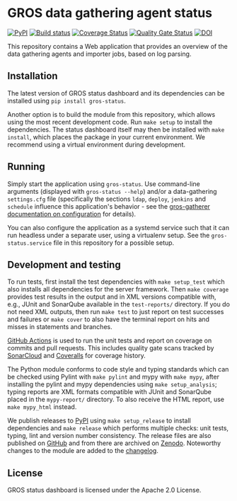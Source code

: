 GROS data gathering agent status
================================

[![PyPI](https://img.shields.io/pypi/v/gros-status.svg)](https://pypi.python.org/pypi/gros-status)
[![Build 
status](https://github.com/grip-on-software/status-dashboard/actions/workflows/status-tests.yml/badge.svg)](https://github.com/grip-on-software/status-dashboard/actions/workflows/status-tests.yml)
[![Coverage 
Status](https://coveralls.io/repos/github/grip-on-software/status-dashboard/badge.svg?branch=master)](https://coveralls.io/github/grip-on-software/status-dashboard?branch=master)
[![Quality Gate
Status](https://sonarcloud.io/api/project_badges/measure?project=grip-on-software_status-dashboard&metric=alert_status)](https://sonarcloud.io/project/overview?id=grip-on-software_status-dashboard)
[![DOI](https://zenodo.org/badge/DOI/10.5281/zenodo.12533335.svg)](https://doi.org/10.5281/zenodo.12533335)

This repository contains a Web application that provides an overview of the 
data gathering agents and importer jobs, based on log parsing.

## Installation

The latest version of GROS status dashboard and its dependencies can be 
installed using `pip install gros-status`.

Another option is to build the module from this repository, which allows using 
the most recent development code. Run `make setup` to install the dependencies. 
The status dashboard itself may then be installed with `make install`, which 
places the package in your current environment. We recommend using a virtual 
environment during development.

## Running

Simply start the application using `gros-status`. Use command-line arguments 
(displayed with `gros-status --help`) and/or a data-gathering `settings.cfg` 
file (specifically the sections `ldap`, `deploy`, `jenkins` and `schedule` 
influence this application's behavior - see the [gros-gatherer documentation on 
configuration](https://gros.liacs.nl/data-gathering/configuration.html) for 
details).

You can also configure the application as a systemd service such that it can 
run headless under a separate user, using a virtualenv setup. See the 
`gros-status.service` file in this repository for a possible setup.

## Development and testing

To run tests, first install the test dependencies with `make setup_test` which 
also installs all dependencies for the server framework. Then `make coverage` 
provides test results in the output and in XML versions compatible with, e.g., 
JUnit and SonarQube available in the `test-reports/` directory. If you do not 
need XML outputs, then run `make test` to just report on test successes and 
failures or `make cover` to also have the terminal report on hits and misses in 
statements and branches.

[GitHub Actions](https://github.com/grip-on-software/status-dashboard/actions) 
is used to run the unit tests and report on coverage on commits and pull 
requests. This includes quality gate scans tracked by 
[SonarCloud](https://sonarcloud.io/project/overview?id=grip-on-software_status-dashboard) 
and [Coveralls](https://coveralls.io/github/grip-on-software/status-dashboard) 
for coverage history.

The Python module conforms to code style and typing standards which can be 
checked using Pylint with `make pylint` and mypy with `make mypy`, after 
installing the pylint and mypy dependencies using `make setup_analysis`; typing 
reports are XML formats compatible with JUnit and SonarQube placed in the 
`mypy-report/` directory. To also receive the HTML report, use `make mypy_html` 
instead.

We publish releases to [PyPI](https://pypi.org/project/gros-status/) using 
`make setup_release` to install dependencies and `make release` which performs 
multiple checks: unit tests, typing, lint and version number consistency. The 
release files are also published on 
[GitHub](https://github.com/grip-on-software/status-dashboard/releases) and 
from there are archived on 
[Zenodo](https://zenodo.org/doi/10.5281/zenodo.12533334). Noteworthy changes to 
the module are added to the [changelog](CHANGELOG.md).

## License

GROS status dashboard is licensed under the Apache 2.0 License.
